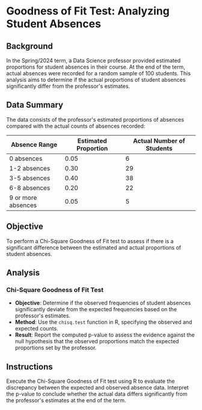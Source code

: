 # Goodness of Fit Test: Analyzing Student Absences

## Background

In the Spring/2024 term, a Data Science professor provided estimated proportions for student absences in their course. At the end of the term, actual absences were recorded for a random sample of 100 students. This analysis aims to determine if the actual proportions of student absences significantly differ from the professor's estimates.

## Data Summary

The data consists of the professor's estimated proportions of absences compared with the actual counts of absences recorded:

| Absence Range       | Estimated Proportion | Actual Number of Students |
|---------------------|----------------------|---------------------------|
| 0 absences          | 0.05                 | 6                         |
| 1-2 absences        | 0.30                 | 29                        |
| 3-5 absences        | 0.40                 | 38                        |
| 6-8 absences        | 0.20                 | 22                        |
| 9 or more absences  | 0.05                 | 5                         |

## Objective

To perform a Chi-Square Goodness of Fit test to assess if there is a significant difference between the estimated and actual proportions of student absences.

## Analysis

### Chi-Square Goodness of Fit Test

- **Objective**: Determine if the observed frequencies of student absences significantly deviate from the expected frequencies based on the professor's estimates.
- **Method**: Use the `chisq.test` function in R, specifying the observed and expected counts.
- **Result**: Report the computed p-value to assess the evidence against the null hypothesis that the observed proportions match the expected proportions set by the professor.

## Instructions

Execute the Chi-Square Goodness of Fit test using R to evaluate the discrepancy between the expected and observed absence data. Interpret the p-value to conclude whether the actual data differs significantly from the professor's estimates at the end of the term.
